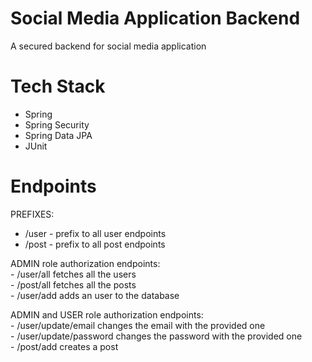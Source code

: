 # Social Media Application Backend
A secured backend for social media application  

# Tech Stack
  - Spring  
  - Spring Security  
  - Spring Data JPA  
  - JUnit  
# Endpoints

  PREFIXES:   
  - /user - prefix to all user endpoints  
  - /post - prefix to all post endpoints  

  ADMIN role authorization endpoints:  
    - /user/all fetches all the users  
    - /post/all fetches all the posts  
    - /user/add adds an user to the database  
    
  ADMIN and USER role authorization endpoints:    
    - /user/update/email changes the email with the provided one  
    - /user/update/password changes the password with the provided one  
    - /post/add creates a post  
    
 
  
  
  
  
